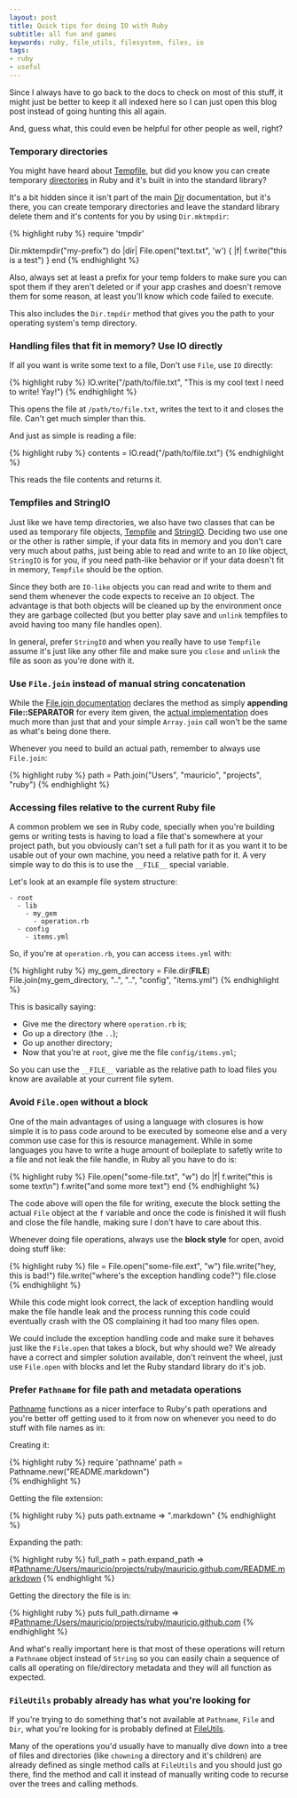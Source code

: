 ```yaml
---
layout: post
title: Quick tips for doing IO with Ruby
subtitle: all fun and games
keywords: ruby, file_utils, filesystem, files, io
tags:
- ruby
- useful
---
```


Since I always have to go back to the docs to check on most of this stuff, it might just be better to keep it all indexed here so I can just open this blog post instead of going hunting this all again.

And, guess what, this could even be helpful for other people as well, right?

### Temporary directories

You might have heard about [Tempfile](http://www.ruby-doc.org/stdlib-2.1.2/libdoc/tempfile/rdoc/Tempfile.html), but did you know you can create temporary [directories](http://ruby-doc.org/stdlib-2.1.2/libdoc/tmpdir/rdoc/Dir.html) in Ruby and it's built in into the standard library?

It's a bit hidden since it isn't part of the main [Dir](http://ruby-doc.org/stdlib-2.1.2/libdoc/tmpdir/rdoc/Dir.html) documentation, but it's there, you can create temporary directories and leave the standard library delete them and it's contents for you by using `Dir.mktmpdir`:

{% highlight ruby %}
require 'tmpdir'

Dir.mktempdir("my-prefix") do |dir|
  File.open("text.txt", 'w') { |f| f.write("this is a test") }
end
{% endhighlight %}

Also, always set at least a prefix for your temp folders to make sure you can spot them if they aren't deleted or if your app crashes and doesn't remove them for some reason, at least you'll know which code failed to execute.

This also includes the `Dir.tmpdir` method that gives you the path to your operating system's temp directory.

### Handling files that fit in memory? Use IO directly

If all you want is write some text to a file, Don't use `File`, use `IO` directly:

{% highlight ruby %}
IO.write("/path/to/file.txt", "This is my cool text I need to write! Yay!")
{% endhighlight %}

This opens the file at `/path/to/file.txt`, writes the text to it and closes the file. Can't get much simpler than this.

And just as simple is reading a file:

{% highlight ruby %}
contents = IO.read("/path/to/file.txt")
{% endhighlight %}

This reads the file contents and returns it.

### Tempfiles and StringIO

Just like we have temp directories, we also have two classes that can be used as temporary file objects, [Tempfile](http://www.ruby-doc.org/stdlib-2.1.2/libdoc/tempfile/rdoc/Tempfile.html) and [StringIO](http://ruby-doc.org/stdlib-2.1.2/libdoc/stringio/rdoc/StringIO.html). Deciding two use one or the other is rather simple, if your data fits in memory and you don't care very much about paths, just being able to read and write to an `IO` like object, `StringIO` is for you, if you need path-like behavior or if your data doesn't fit in memory, `Tempfile` should be the option.

Since they both are `IO-like` objects you can read and write to them and send them whenever the code expects to receive an `IO` object. The advantage is that both objects will be cleaned up by the environment once they are garbage collected (but you better play save and `unlink` tempfiles to avoid having too many file handles open).

In general, prefer `StringIO` and when you really have to use `Tempfile` assume it's just like any other file and make sure you `close` and `unlink` the file as soon as you're done with it.

### Use `File.join` instead of manual string concatenation

While the [File.join documentation](http://www.ruby-doc.org/core-2.1.2/File.html#method-c-join) declares the method as simply __appending File::SEPARATOR__ for every item given, the [actual implementation](https://github.com/ruby/ruby/blob/aa3b5062707b72189b42a912dc6df58ab3bb68f8/file.c#L4223-L4297) does much more than just that and your simple `Array.join` call won't be the same as what's being done there.

Whenever you need to build an actual path, remember to always use `File.join`:

{% highlight ruby %}
path = Path.join("Users", "mauricio", "projects", "ruby")
{% endhighlight %}

### Accessing files relative to the current Ruby file

A common problem we see in Ruby code, specially when you're building gems or writing tests is having to load a file that's somewhere at your project path, but you obviously can't set a full path for it as you want it to be usable out of your own machine, you need a relative path for it. A very simple way to do this is to use the `__FILE__` special variable.

Let's look at an example file system structure:

    - root
      - lib
        - my_gem
          - operation.rb
      - config
        - items.yml

So, if you're at `operation.rb`, you can access `items.yml` with:

{% highlight ruby %}
my_gem_directory = File.dir(__FILE__)
File.join(my_gem_directory, "..", "..", "config", "items.yml")
{% endhighlight %}

This is basically saying:

* Give me the directory where `operation.rb` is;
* Go up a directory (the `..`);
* Go up another directory;
* Now that you're at `root`, give me the file `config/items.yml`;

So you can use the `__FILE__` variable as the relative path to load files you know are available at your current file sytem.

### Avoid `File.open` without a block

One of the main advantages of using a language with closures is how simple it is to pass code around to be executed by someone else and a very common use case for this is resource management. While in some languages you have to write a huge amount of boileplate to safetly write to a file and not leak the file handle, in Ruby all you have to do is:

{% highlight ruby %}
File.open("some-file.txt", "w") do |f|
  f.write("this is some text\n")
  f.write("and some more text")
end
{% endhighlight %}

The code above will open the file for writing, execute the block setting the actual `File` object at the `f` variable and once the code is finished it will flush and close the file handle, making sure I don't have to care about this.

Whenever doing file operations, always use the **block style** for open, avoid doing stuff like:

{% highlight ruby %}
file = File.open("some-file.ext", "w")
file.write("hey, this is bad!")
file.write("where's the exception handling code?")
file.close
{% endhighlight %}

While this code might look correct, the lack of exception handling would make the file handle leak and the process running this code could eventually crash with the OS complaining it had too many files open.

We could include the exception handling code and make sure it behaves just like the `File.open` that takes a block, but why should we? We already have a correct and simpler solution available, don't reinvent the wheel, just use `File.open` with blocks and let the Ruby standard library do it's job.

### Prefer `Pathname` for file path and metadata operations

[Pathname](http://www.ruby-doc.org/stdlib-2.1.2/libdoc/pathname/rdoc/Pathname.html) functions as a nicer interface to Ruby's path operations and you're better off getting used to it from now on whenever you need to do stuff with file names as in:

Creating it:

{% highlight ruby %}
require 'pathname'
path = Pathname.new("README.markdown")  
{% endhighlight %}

Getting the file extension:

{% highlight ruby %}
puts path.extname
 => ".markdown"
{% endhighlight %}

Expanding the path:

{% highlight ruby %}
full_path = path.expand_path
 => #<Pathname:/Users/mauricio/projects/ruby/mauricio.github.com/README.markdown>
{% endhighlight %}

Getting the directory the file is in:

{% highlight ruby %}
puts full_path.dirname
 => #<Pathname:/Users/mauricio/projects/ruby/mauricio.github.com>
{% endhighlight %}

And what's really important here is that most of these operations will return a `Pathname` object instead of `String` so you can easily chain a sequence of calls all operating on file/directory metadata and they will all function as expected.

### `FileUtils` probably already has what you're looking for

If you're trying to do something that's not available at `Pathname`, `File` and `Dir`, what you're looking for is probably defined at [FileUtils](http://ruby-doc.org/stdlib-2.1.2/libdoc/fileutils/rdoc/FileUtils.html).

Many of the operations you'd usually have to manually dive down into a tree of files and directories (like `chowning` a directory and it's children) are already defined as single method calls at `FileUtils` and you should just go there, find the method and call it instead of manually writing code to recurse over the trees and calling methods.
